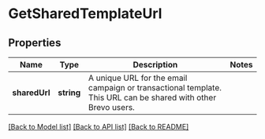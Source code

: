 # GetSharedTemplateUrl

## Properties
Name | Type | Description | Notes
------------ | ------------- | ------------- | -------------
**sharedUrl** | **string** | A unique URL for the email campaign or transactional template. This URL can be shared with other Brevo users. | 

[[Back to Model list]](../../README.md#documentation-for-models) [[Back to API list]](../../README.md#documentation-for-api-endpoints) [[Back to README]](../../README.md)


